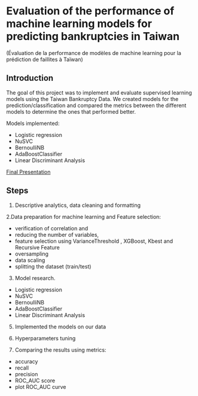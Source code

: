 <h1>Evaluation of the performance of machine learning models for predicting bankruptcies in Taiwan</h1>
(Évaluation de la performance de modèles de machine learning pour la prédiction de faillites à Taïwan)


## Introduction

The goal of this project was to implement and evaluate supervised learning models using the Taiwan Bankruptcy Data. We created models for the prediction/classification and compared the metrics between the different models to determine the ones that performed better. 

Models implemented: 
- Logistic regression
- NuSVC
- BernoulliNB 
- AdaBoostClassifier
- Linear Discriminant Analysis

<a href="https://docs.google.com/presentation/d/1tdpORTf7XnyaB9SCRnna4Ib4ey8XRpHnNzF5j7Y6mhs/edit?usp=sharing"> Final Presentation </a>

## Steps

1. Descriptive analytics, data cleaning and formatting
   
2.Data preparation for machine learning and Feature selection:
   
- verification of correlation and 
- reducing the number of variables, 
- feature selection using VarianceThreshold , XGBoost, Kbest and Recursive Feature 
- oversampling
- data scaling
- splitting the dataset (train/test)


3. Model research.

- Logistic regression
- NuSVC
- BernoulliNB 
- AdaBoostClassifier
- Linear Discriminant Analysis



5. Implemented the models on our data

6. Hyperparameters tuning

7. Comparing the results using metrics:
- accuracy
- recall
- precision
- ROC_AUC score
- plot ROC_AUC curve

